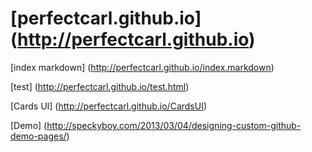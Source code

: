 [perfectcarl.github.io] (http://perfectcarl.github.io)
=====================

[index markdown] (http://perfectcarl.github.io/index.markdown)

[test] (http://perfectcarl.github.io/test.html)

[Cards UI] (http://perfectcarl.github.io/CardsUI)

[Demo] (http://speckyboy.com/2013/03/04/designing-custom-github-demo-pages/)

